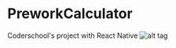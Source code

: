 # PreworkCalculator
Coderschool's project with React Native
![alt tag](https://media.giphy.com/media/3og0IANnYNRmhmcs2Q/source.gif)
